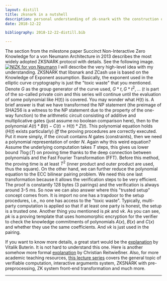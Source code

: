 ```yaml
---
layout: distill
title: zksnark in a nutshell 
description: personal understanding of zk-snark with the construction of Groth'16
date: 2018-12-22

bibliography: 2018-12-22-distill.bib

---
```


The section from the milestone paper <d-cite key="cryptoeprint2013879">Succinct Non-Interactive Zero Knowledge for a von Neumann Architecture</d-cite> in 2013 describes the most widely adopted ZKSNARK protocol with details. See the following image.
[![NIZK for von Neumann][1]][1]
I will describe the very high-level idea with my understanding.
ZKSNARK that libsnark and ZCash use is based on the Knowledge of Exponent assumption. Basically, the exponent used in the elliptic curve cryptography is just the "toxic waste" that you mentioned. Denote $G$ as the group generator of the curve used, $G*t, G*t^2, \ldots$ ($t$ is part of the so-called private coin and this series will continue until the evaluation of some polynomial like $H(t))$ is covered. You may wonder what $H(t)$ is. A brief answer is that we have transformed the NP statement (the preimage of SHA256 is a witness to the NP statement due to the property of the one-way function) to the arithmetic circuit consisting of additive and multiplicative gates (just assume no boolean comparison here), then to the polynomial $A(t)*B(t)-C(t)=H(t)*Z(t)$. This polynomial equation holds ($H(t)$ exists particularly) $iff$ the proving procedures are correctly executed. Put it more simply, if the circuit contains $N$ gates (constraints), then we need a polynomial representation of order $N$. Again why this weird equation? Assume the underlying computation takes $T$ steps, this gives us lower bound $T\log(T)$ on proving time thanks to the deep connection between polynomials and the $\text{Fast Fourier Transformation (FFT)}$. Before this method, the proving time is at least $T^2$ (inner product and outer product are used, thus the square). On the other hand, we can further reduce the polynomial equation to the $\text{ECC}$ bilinear pairing problem. We need this one last transformation because it allows the verification steps to be very efficient. The proof is constantly 128 bytes (3 pairings) and the verification is always around 3-5 ms. So now we can also answer where this "trusted setup" concept comes from. It is import no one has a trapdoor to the setup procedures, i.e., no one has access to the "toxic waste". Typically, multi-party computation is applied so that if at least one party is honest, the setup is a trusted one. Another thing you mentioned is $pk$ and $vk$. As you can see, $pk$ is a proving template that uses homomorphic encryption for the verifier to check the knowledge commitments of polynomials $A(x)$, $B(x)$ and $C(x)$ and whether they use the same coefficients. And $vk$ is just used in the pairing.


If you want to know more details, a great start would be the [explanation][2] by Vitalik Buterin. It is not hard to understand this one. Here is another somehow more formal [explanation][3] by Christian Reitwießner. Also, for more academic teaching resources, [this lecture series][4] covers the general topic of verifiable computation, interactive arguments system, ZKSNARK with pre-preprocessing, ZK system front-end transformation and much more.


  [1]: https://i.stack.imgur.com/pNj2O.png
  [2]: https://medium.com/@VitalikButerin/zk-snarks-under-the-hood-b33151a013f6
  [3]: https://chriseth.github.io/notes/articles/zksnarks/zksnarks.pdf
  [4]: https://cyber.biu.ac.il/event/the-6th-biu-winter-school/

***



